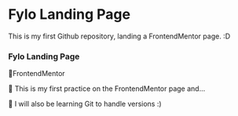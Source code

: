 # Fylo Landing Page
This is my first Github repository, landing a FrontendMentor page. :D

### Fylo Landing Page

📌FrontendMentor

📌 This is my first practice on the FrontendMentor page and...

🌟 I will also be learning Git to handle versions :)
